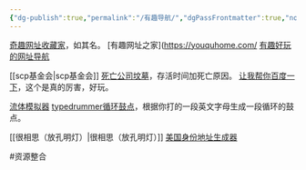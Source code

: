 ```yaml
---
{"dg-publish":true,"permalink":"/有趣导航/","dgPassFrontmatter":true,"noteIcon":""}
---
```



[奇趣网址收藏家](https://fuun.fun/)，如其名。
[有趣网址之家](https://youquhome.com/
[有趣好玩的网址导航](https://shadiao.pro/)


[[scp基金会\|scp基金会]]
[死亡公司坟墓](https://www.itjuzi.com/deathCompany)，存活时间加死亡原因。
[让我帮你百度一下](https://baidu.physton.com/#)，这个是真的厉害，好玩。

[流体模拟器](https://paveldogreat.github.io/WebGL-Fluid-Simulation/)
[typedrummer循环鼓点](http://typedrummer.com/)，根据你打的一段英文字母生成一段循环的鼓点。

[[很相思（放孔明灯）\|很相思（放孔明灯）]]
[美国身份地址生成器](https://www.shenfendaquan.com/)

#资源整合